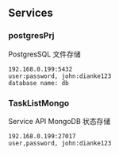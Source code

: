 ## Services
### postgresPrj
PostgresSQL 文件存储


```
192.168.0.199:5432
user:password, john:dianke123
database name: db
```

### TaskListMongo
Service API
MongoDB 状态存储


```
192.168.0.199:27017
user,password, john:dianke123

```

